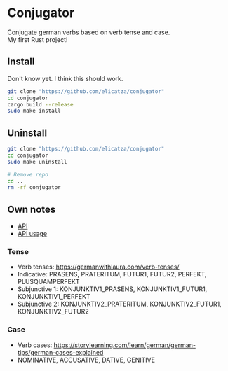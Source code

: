 # Conjugator
Conjugate german verbs based on verb tense and case.  
My first Rust project!  

## Install
Don't know yet.
I think this should work.
```bash
git clone "https://github.com/elicatza/conjugator"
cd conjugator
cargo build --release
sudo make install
```

## Uninstall
```bash
git clone "https://github.com/elicatza/conjugator"
cd conjugator
sudo make uninstall

# Remove repo
cd ..
rm -rf conjugator
```

## Own notes
- [API](https://german-verbs-conjugation-api.herokuapp.com/german-verbs-api)
- [API usage](https://github.com/JamesPartsafas/german-verbs-api)


### Tense
- Verb tenses: https://germanwithlaura.com/verb-tenses/
- Indicative: PRASENS, PRATERITUM, FUTUR1, FUTUR2, PERFEKT, PLUSQUAMPERFEKT
- Subjunctive 1: KONJUNKTIV1_PRASENS, KONJUNKTIV1_FUTUR1, KONJUNKTIV1_PERFEKT
- Subjunctive 2: KONJUNKTIV2_PRATERITUM, KONJUNKTIV2_FUTUR1, KONJUNKTIV2_FUTUR2

### Case
- Verb cases: https://storylearning.com/learn/german/german-tips/german-cases-explained
- NOMINATIVE, ACCUSATIVE, DATIVE, GENITIVE
